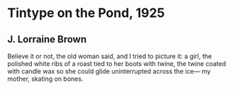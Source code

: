# Tintype on the Pond, 1925
## J. Lorraine Brown
Believe it or not,
the old woman said,
and I tried to picture it:
a girl,
the polished white ribs of a roast
tied to her boots with twine,
the twine coated with candle wax
so she could glide
uninterrupted
across the ice—
my mother,
skating on bones.